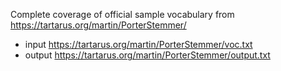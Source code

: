 
Complete coverage of official sample vocabulary from
https://tartarus.org/martin/PorterStemmer/

* input https://tartarus.org/martin/PorterStemmer/voc.txt
* output https://tartarus.org/martin/PorterStemmer/output.txt

